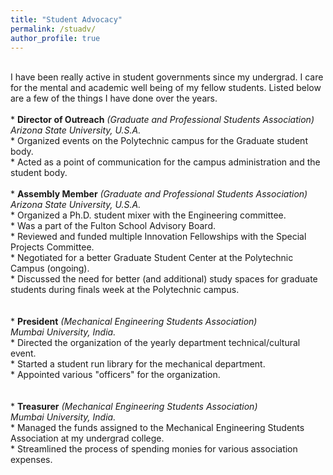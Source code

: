 ```yaml
---
title: "Student Advocacy"
permalink: /stuadv/
author_profile: true
---
```

<br>
I have been really active in student governments since my undergrad. I care for the mental and academic well being of my fellow students. Listed below are a few of the things I have done over the years.
<br>
<br>
* <b>Director of Outreach</b> <i>(Graduate and Professional Students Association)</i> <br> 
<i>Arizona State University, U.S.A.</i><br>
	*	Organized events on the Polytechnic campus for the Graduate student body.<br>
    *	Acted as a point of communication for the campus administration and the student body.<br>
<br>
* <b>Assembly Member</b> <i>(Graduate and Professional Students Association)</i> <br> 
<i>Arizona State University, U.S.A.</i><br>
	*	Organized a Ph.D. student mixer with the Engineering committee.<br>
	*	Was a part of the Fulton School Advisory Board.<br>
	*	Reviewed and funded multiple Innovation Fellowships with the Special Projects Committee.<br>
	*	Negotiated for a better Graduate Student Center at the Polytechnic Campus (ongoing).<br>
	*	Discussed the need for better (and additional) study spaces for graduate students during finals week at the Polytechnic campus.<br>
<br>
<br>
* <b>President</b> <i>(Mechanical Engineering Students Association)</i> <br> 
<i>Mumbai University, India.</i><br>
	*	Directed the organization of the yearly department technical/cultural event.<br>
	*	Started a student run library for the mechanical department.<br>
	*	Appointed various "officers" for the organization.<br>
<br>
<br>
* <b>Treasurer</b> <i>(Mechanical Engineering Students Association)</i> <br> 
<i>Mumbai University, India.</i><br>
	* Managed the funds assigned to the Mechanical Engineering Students Association at my undergrad college.<br>
	* Streamlined the process of spending monies for various association expenses.<br>